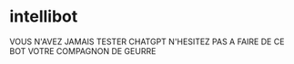# intellibot
VOUS N'AVEZ JAMAIS TESTER CHATGPT N'HESITEZ PAS A FAIRE DE CE BOT VOTRE COMPAGNON DE GEURRE
